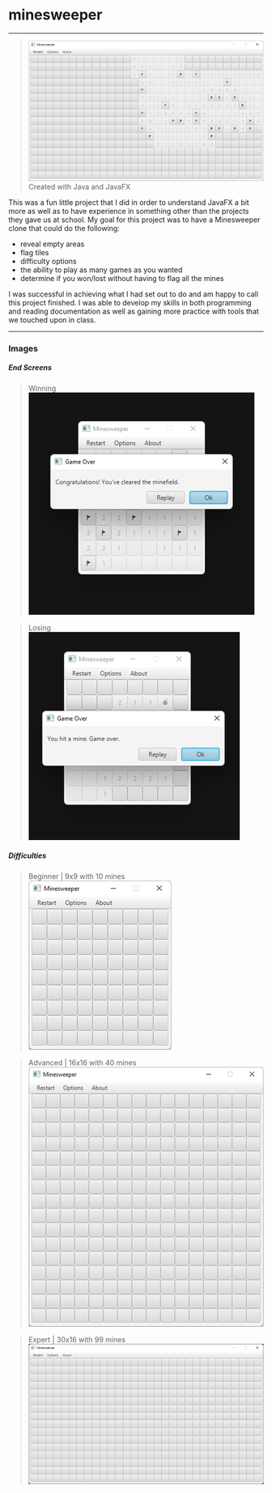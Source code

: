 # minesweeper
----
> ![In-progress Minesweeper Board](images/in%20progress.png)
> Created with Java and JavaFX



This was a fun little project that I did in order to understand JavaFX a bit more as well as to have experience in something other than the projects they gave us at school. My goal for this project was to have a Minesweeper clone that could do the following: 
- reveal empty areas
- flag tiles
- difficulty options
- the ability to play as many games as you wanted
- determine if you won/lost without having to flag all the mines

I was successful in achieving what I had set out to do and am happy to call this project finished. I was able to develop my skills in both programming and reading documentation as well as gaining more practice with tools that we touched upon in class.

---
### Images
##### End Screens
> Winning
> ![Win Screen](Images/Finish.png)

> Losing
> ![Lose Screen](Images/mine.png)


##### Difficulties
> Beginner | 9x9 with 10 mines
> ![Picture of beginner board](Images/easy%20mode.png)

> Advanced | 16x16 with 40 mines
> ![Picture of advanced board](Images/medium%20mode.png)

> Expert | 30x16 with 99 mines
> ![Picture of expert board](Images/expert%20mode.png)

